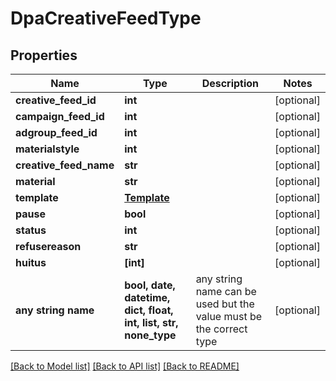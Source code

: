 # DpaCreativeFeedType


## Properties
Name | Type | Description | Notes
------------ | ------------- | ------------- | -------------
**creative_feed_id** | **int** |  | [optional] 
**campaign_feed_id** | **int** |  | [optional] 
**adgroup_feed_id** | **int** |  | [optional] 
**materialstyle** | **int** |  | [optional] 
**creative_feed_name** | **str** |  | [optional] 
**material** | **str** |  | [optional] 
**template** | [**Template**](Template.md) |  | [optional] 
**pause** | **bool** |  | [optional] 
**status** | **int** |  | [optional] 
**refusereason** | **str** |  | [optional] 
**huitus** | **[int]** |  | [optional] 
**any string name** | **bool, date, datetime, dict, float, int, list, str, none_type** | any string name can be used but the value must be the correct type | [optional]

[[Back to Model list]](../README.md#documentation-for-models) [[Back to API list]](../README.md#documentation-for-api-endpoints) [[Back to README]](../README.md)


